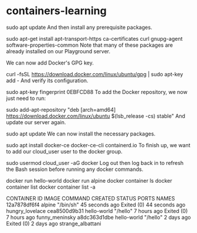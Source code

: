 # containers-learning

sudo apt update
And then install any prerequisite packages.

sudo apt-get install apt-transport-https ca-certificates curl gnupg-agent software-properties-common
Note that many of these packages are already installed on our Playground server.

We can now add Docker's GPG key.

curl -fsSL https://download.docker.com/linux/ubuntu/gpg | sudo apt-key add -
And verify its configuration.

sudo apt-key fingerprint 0EBFCD88
To add the Docker repository, we now just need to run:

sudo add-apt-repository  "deb [arch=amd64] https://download.docker.com/linux/ubuntu $(lsb_release -cs) stable"
And update our server again.

sudo apt update
We can now install the necessary packages.

sudo apt install docker-ce docker-ce-cli containerd.io
To finish up, we want to add our cloud_user user to the docker group.

sudo usermod cloud_user -aG docker
Log out then log back in to refresh the Bash session before running any docker commands.



docker run hello-world
docker run alpine
docker container ls
docker container list
docker container list -a

CONTAINER ID   IMAGE         COMMAND     CREATED          STATUS                      PORTS     NAMES
12a7878df6f4   alpine        "/bin/sh"   45 seconds ago   Exited (0) 44 seconds ago             hungry_lovelace
cea8500d9b31   hello-world   "/hello"    7 hours ago      Exited (0) 7 hours ago                funny_meninsky
a8dc363d1dbe   hello-world   "/hello"    2 days ago       Exited (0) 2 days ago                 strange_albattani

